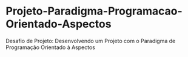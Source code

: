 # Projeto-Paradigma-Programacao-Orientado-Aspectos
Desafio de Projeto: Desenvolvendo um Projeto com o Paradigma de Programação Orientado à Aspectos
